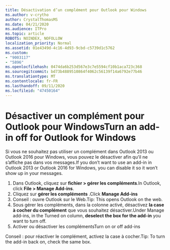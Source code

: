 ```yaml
---
title: Désactivation d’un complément pour Outlook pour Windows
ms.author: v-crytho
author: CrystalThomasMS
ms.date: 04/21/2020
ms.audience: ITPro
ms.topic: article
ROBOTS: NOINDEX, NOFOLLOW
localization_priority: Normal
ms.assetid: 01e4349d-4c16-4d93-9cbd-c5739d1c5762
ms.custom:
- "9003117"
- "5896"
ms.openlocfilehash: 0474da6b253d567e3c7e5594cf10b1aca723c368
ms.sourcegitcommit: bd73b4889510864f4062c56139f14a6792e77b46
ms.translationtype: MT
ms.contentlocale: fr-FR
ms.lasthandoff: 09/11/2020
ms.locfileid: "47450164"
---
```

# <a name="turn-an-add-in-off-for-outlook-for-windows"></a><span data-ttu-id="3f0cb-102">Désactiver un complément pour Outlook pour Windows</span><span class="sxs-lookup"><span data-stu-id="3f0cb-102">Turn an add-in off for Outlook for Windows</span></span>

<span data-ttu-id="3f0cb-103">Si vous ne souhaitez pas utiliser un complément dans Outlook 2013 ou Outlook 2016 pour Windows, vous pouvez le désactiver afin qu’il ne s’affiche pas dans vos messages.</span><span class="sxs-lookup"><span data-stu-id="3f0cb-103">If you don’t want to use an add-in in Outlook 2013 or Outlook 2016 for Windows, you can disable it so it won’t show up in your messages.</span></span>  

1. <span data-ttu-id="3f0cb-104">Dans Outlook, cliquez sur **fichier > gérer les compléments**.</span><span class="sxs-lookup"><span data-stu-id="3f0cb-104">In Outlook, click **File > Manage Add-ins**.</span></span>
2. <span data-ttu-id="3f0cb-105">Cliquez sur **gérer les compléments** .</span><span class="sxs-lookup"><span data-stu-id="3f0cb-105">Click  **Manage Add-ins**</span></span>
3. <span data-ttu-id="3f0cb-106">Conseil : ouvre Outlook sur le Web.</span><span class="sxs-lookup"><span data-stu-id="3f0cb-106">Tip: This opens Outlook on the web.</span></span>
4. <span data-ttu-id="3f0cb-107">Sous gérer les compléments, dans la colonne activé, désactivez **la case à cocher du complément**  que vous souhaitez désactiver.</span><span class="sxs-lookup"><span data-stu-id="3f0cb-107">Under Manage add-ins, in the Turned on column, **deselect the box for the add-in**  you want to turn off.</span></span>
5. <span data-ttu-id="3f0cb-108">Activer ou désactiver les compléments</span><span class="sxs-lookup"><span data-stu-id="3f0cb-108">Turn on or off add-ins</span></span>

<span data-ttu-id="3f0cb-109">Conseil : pour réactiver le complément, activez la case à cocher.</span><span class="sxs-lookup"><span data-stu-id="3f0cb-109">Tip: To turn the add-in back on, check the same box.</span></span>

